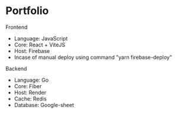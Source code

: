 # Portfolio 

Frontend
- Language: JavaScript
- Core: React + ViteJS
- Host: Firebase
- Incase of manual deploy using command "yarn firebase-deploy"

Backend
- Language: Go
- Core: Fiber
- Host: Render
- Cache: Redis
- Database: Google-sheet
